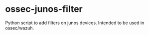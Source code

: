 # ossec-junos-filter
Python script to add filters on junos devices. Intended to be used in ossec/wazuh.
